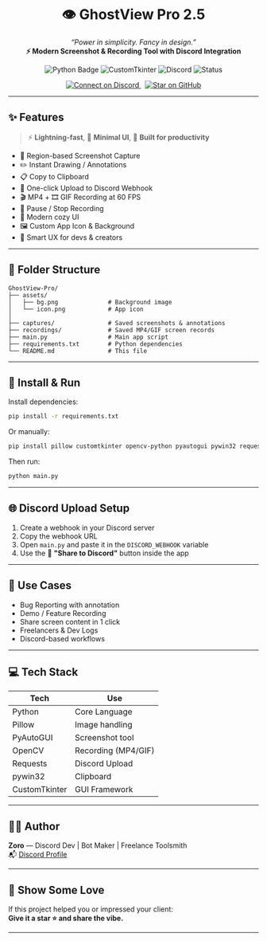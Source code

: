 <h1 align="center">👁️ GhostView Pro 2.5</h1>
<p align="center">
  <i>“Power in simplicity. Fancy in design.”</i><br>
  <b>⚡ Modern Screenshot & Recording Tool with Discord Integration</b>
</p>

<p align="center">
  <img src="https://img.shields.io/badge/Built%20with-Python-blue?logo=python" alt="Python Badge">
  <img src="https://img.shields.io/badge/GUI-CustomTkinter-orange" alt="CustomTkinter">
  <img src="https://img.shields.io/badge/Discord-Webhook%20Uploader-7289da?logo=discord" alt="Discord">
  <img src="https://img.shields.io/badge/Status-Stable-green" alt="Status">
</p>

<p align="center">
  <a href="https://discord.com/users/1357257822571855986">
    <img alt="Connect on Discord" src="https://img.shields.io/badge/Contact%20Me-Discord-5865F2?logo=discord&style=for-the-badge">
  </a>
  &nbsp;
  <a href="https://github.com/YOUR_GITHUB/GhostView-Pro">
    <img alt="Star on GitHub" src="https://img.shields.io/github/stars/YOUR_GITHUB/GhostView-Pro?style=for-the-badge">
  </a>
</p>

---

## ✨ Features

> ⚡ **Lightning-fast**, 🧠 **Minimal UI**, 🧪 **Built for productivity**

- 📐 Region-based Screenshot Capture  
- ✏️ Instant Drawing / Annotations  
- 📋 Copy to Clipboard  
- 🚀 One-click Upload to Discord Webhook  
- 🎬 MP4 + 🎞️ GIF Recording at 60 FPS  
- 🛑 Pause / Stop Recording  
- 🎨 Modern cozy UI  
- 🖼️ Custom App Icon & Background  
- 🧠 Smart UX for devs & creators  

---

## 📁 Folder Structure

```plaintext
GhostView-Pro/
├── assets/
│   ├── bg.png              # Background image
│   └── icon.png            # App icon
│
├── captures/               # Saved screenshots & annotations
├── recordings/             # Saved MP4/GIF screen records
├── main.py                 # Main app script
├── requirements.txt        # Python dependencies
└── README.md               # This file
```

---

## 🔧 Install & Run

Install dependencies:

```bash
pip install -r requirements.txt
```

Or manually:

```bash
pip install pillow customtkinter opencv-python pyautogui pywin32 requests
```

Then run:

```bash
python main.py
```

---

## 🌐 Discord Upload Setup

1. Create a webhook in your Discord server  
2. Copy the webhook URL  
3. Open `main.py` and paste it in the `DISCORD_WEBHOOK` variable  
4. Use the 🚀 **"Share to Discord"** button inside the app  

---

## 📸 Use Cases

- Bug Reporting with annotation  
- Demo / Feature Recording  
- Share screen content in 1 click  
- Freelancers & Dev Logs  
- Discord-based workflows  

---

## 💻 Tech Stack

| Tech         | Use                        |
|--------------|----------------------------|
| Python       | Core Language              |
| Pillow       | Image handling             |
| PyAutoGUI    | Screenshot tool            |
| OpenCV       | Recording (MP4/GIF)        |
| Requests     | Discord Upload             |
| pywin32      | Clipboard                  |
| CustomTkinter| GUI Framework              |

---

## 🙋‍♂️ Author

**Zoro** — Discord Dev | Bot Maker | Freelance Toolsmith  
📬 [Discord Profile](https://discord.com/users/1357257822571855986)

---

## 🌟 Show Some Love

If this project helped you or impressed your client:  
**Give it a star ⭐ and share the vibe.**

---

